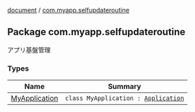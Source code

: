 [document](../index.md) / [com.myapp.selfupdateroutine](./index.md)

## Package com.myapp.selfupdateroutine

アプリ基盤管理

### Types

| Name | Summary |
|---|---|
| [MyApplication](-my-application/index.md) | `class MyApplication : `[`Application`](https://developer.android.com/reference/android/app/Application.html) |
